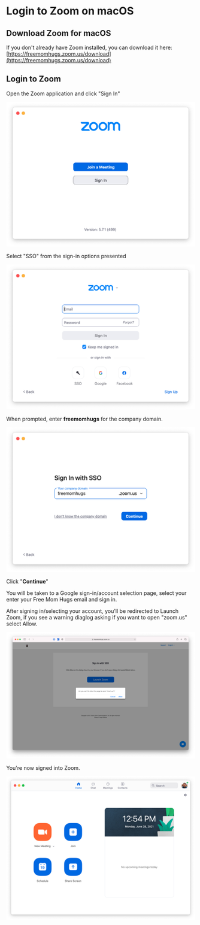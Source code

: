 # Login to Zoom on macOS

## Download Zoom for macOS

If you don't already have Zoom installed, you can download it here: [https://freemomhugs.zoom.us/download](https://freemomhugs.zoom.us/download)

## Login to Zoom

Open the Zoom application and click "Sign In"

![](.gitbook/assets/screen-shot-2021-06-28-at-12.40.38-pm%20%281%29%20%281%29.png)

Select "SSO" from the sign-in options presented

![](.gitbook/assets/screen-shot-2021-06-28-at-12.41.13-pm.png)

When prompted, enter **freemomhugs** for the company domain.

![](.gitbook/assets/screen-shot-2021-06-28-at-12.50.24-pm.png)

Click "**Continue**"

You will be taken to a Google sign-in/account selection page, select your enter your Free Mom Hugs email and sign in.

After signing in/selecting your account, you'll be redirected to Launch Zoom, if you see a warning diaglog asking if you want to open "zoom.us" select Allow.

![](.gitbook/assets/screen-shot-2021-06-28-at-12.54.57-pm.png)

You're now signed into Zoom.

![](.gitbook/assets/screen-shot-2021-06-28-at-12.54.47-pm.png)

